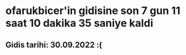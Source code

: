 # ofarukbicer'in gidisine son 7 gun 11 saat 10 dakika 35 saniye kaldi

## Gidis tarihi: 30.09.2022 :(